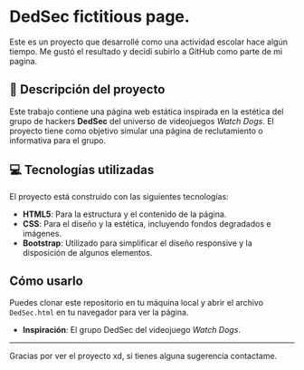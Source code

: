 # DedSec fictitious page.

Este es un proyecto que desarrollé como una actividad escolar hace algún tiempo. Me gustó el resultado y decidí subirlo a GitHub como parte de mi pagina.

## 📝 Descripción del proyecto

Este trabajo contiene una página web estática inspirada en la estética del grupo de hackers **DedSec** del universo de videojuegos *Watch Dogs*. El proyecto tiene como objetivo simular una página de reclutamiento o informativa para el grupo.

## 💻 Tecnologías utilizadas

El proyecto está construido con las siguientes tecnologías:
* **HTML5**: Para la estructura y el contenido de la página.
* **CSS**: Para el diseño y la estética, incluyendo fondos degradados e imágenes.
* **Bootstrap**: Utilizado para simplificar el diseño responsive y la disposición de algunos elementos.

## Cómo usarlo

Puedes clonar este repositorio en tu máquina local y abrir el archivo `DedSec.html` en tu navegador para ver la página.

* **Inspiración**: El grupo DedSec del videojuego *Watch Dogs*.

---

Gracias por ver el proyecto xd, si tienes alguna sugerencia contactame.

